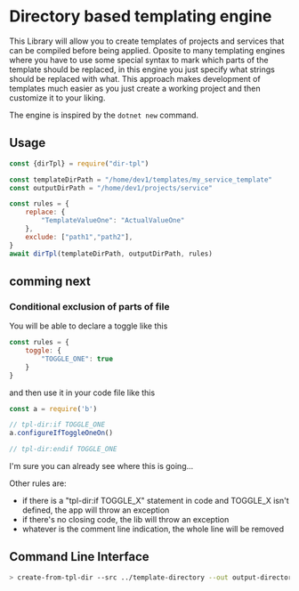 # Directory based templating engine

This Library will allow you to create templates of projects and services that can be compiled before being applied. Oposite to many templating engines where you have to use some special syntax to mark which parts of the template should be replaced, in this engine you just specify what strings should be replaced with what. This approach makes development of templates much easier as you just create a working project and then customize it to your liking.

The engine is inspired by the ```dotnet new``` command.  

## Usage

``` js
const {dirTpl} = require("dir-tpl")

const templateDirPath = "/home/dev1/templates/my_service_template"
const outputDirPath = "/home/dev1/projects/service"

const rules = {
    replace: {
        "TemplateValueOne": "ActualValueOne"
    },
    exclude: ["path1","path2"],
}
await dirTpl(templateDirPath, outputDirPath, rules)
```

## comming next

### Conditional exclusion of parts of file

You will be able to declare a toggle like this
``` js
const rules = {
    toggle: {
        "TOGGLE_ONE": true
    }
}
```

and then use it in your code file like this

``` js
const a = require('b')

// tpl-dir:if TOGGLE_ONE
a.configureIfToggleOneOn()

// tpl-dir:endif TOGGLE_ONE
```

I'm sure you can already see where this is going...

Other rules are:
* if there is a "tpl-dir:if TOGGLE_X" statement in code and TOGGLE_X isn't defined, the app will throw an exception
* if there's no closing code, the lib will throw an exception
* whatever is the comment line indication, the whole line will be removed

## Command Line Interface

``` sh
> create-from-tpl-dir --src ../template-directory --out output-directory --replace template-val-1=val-1 --replace template-val-2=val2 --exclude templatize
```
